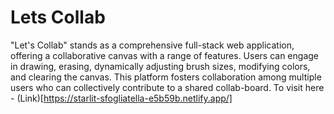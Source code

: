 # Lets Collab

"Let's Collab" stands as a comprehensive full-stack web application, offering a collaborative canvas with a range of features. Users can engage in drawing, erasing, dynamically adjusting brush sizes, modifying colors, and clearing the canvas. This platform fosters collaboration among multiple users who can collectively contribute to a shared collab-board.
To visit here -  (Link)[https://starlit-sfogliatella-e5b59b.netlify.app/]
